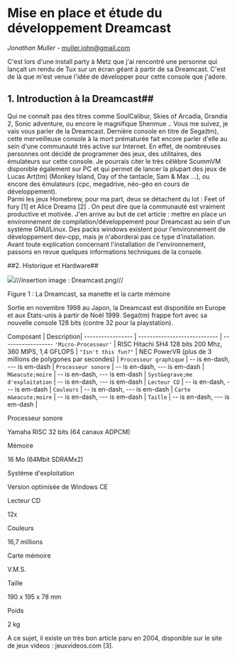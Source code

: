 <!-- 
.. title: Developpement Dreamcast part1.
.. slug: developpement-dreamcast-part1
.. date: 2014-10-17 19:57:36 UTC
.. tags: dreamcast, c, c++, linux, gcc, toolchain
.. link: 
.. description: 
.. type: text
-->


Mise en place et &eacute;tude du d&eacute;veloppement Dreamcast
==

*Jonathan Muller* - muller.john@gmail.com</p>

C'est lors d'une install party &agrave; Metz que j'ai rencontr&eacute; une personne qui lan&ccedil;ait un rendu de Tux sur un &eacute;cran g&eacute;ant &agrave; partir de sa Dreamcast. C'est de l&agrave; que m'est venue l'id&eacute;e de d&eacute;velopper pour cette console que j'adore.

## 1. Introduction &agrave; la Dreamcast##

<p class="normal">Qui ne conna&icirc;t pas des titres comme SoulCalibur, Skies of Arcadia, Grandia 2, Sonic adventure, ou encore le magnifique Shenmue .. Vous me suivez, je vais vous parler de la Dreamcast.
Derni&egrave;re console en titre de Sega(tm), cette merveilleuse console &agrave; la mort pr&eacute;matur&eacute;e fait encore parler d'elle au sein d'une communaut&eacute; tr&egrave;s active sur Internet.
En effet, de nombreuses personnes ont d&eacute;cid&eacute; de programmer des jeux, des utilitaires, des &eacute;mulateurs sur cette console. Je pourrais citer le tr&egrave;s c&eacute;l&egrave;bre ScummVM
disponible &eacute;galement sur PC et qui permet de lancer la plupart des jeux de Lucas Art(tm) (Monkey Island, Day of the tantacle, Sam &amp; Max ...), ou encore des &eacute;mulateurs (cpc, megadrive,
n&eacute;o-g&eacute;o en cours de d&eacute;veloppement).<br /> Parmi les jeux <span class="menu">Homebrew</span>, pour ma part, deux se d&eacute;tachent du lot : Feet of fury [1] et Alice Dreams [2] .
On peut dire que la communaut&eacute; est vraiment productive et motiv&eacute;e.
J'en arrive au but de cet article : mettre en place un environnement de compilation/d&eacute;veloppement pour Dreamcast au sein d'un syst&egrave;me GNU/Linux. Des packs windows existent pour l'environnement
de d&eacute;veloppement dev-cpp, mais je n'aborderai pas ce type d'installation.<br />Avant toute explication concernant l'installation de l'environnement,
passons en revue quelques informations techniques de la console.</p>

##2. Historique et Hardware##

<p class="normal"><img src="Dreamcast.png">///insertion image : Dreamcast.png///</p>
<p class="legende">Figure 1&nbsp;: La Dreamcast, sa manette et la carte m&eacute;moire</p>

<p class="normal">Sortie en novembre 1998 au Japon, la Dreamcast est disponible en Europe et aux Etats-unis &agrave; partir de No&euml;l 1999. Sega(tm) frappe fort avec sa nouvelle console 128 bits (contre 32
pour la playstation).</p>

 Composant                       | Description|
 -----------------               | ---------------------------- | ------------------
 `'Micro-Processeur'`            | RISC Hitachi SH4 128 bits 200 Mhz, 360 MIPS, 1,4 GFLOPS |
 `"Isn't this fun?"`             | NEC PowerVR (plus de 3 millions de polygones par secondes) |
 `Processeur graphique`          | -- is en-dash, --- is em-dash |
 `Processeur sonore`             | -- is en-dash, --- is em-dash |
 `M&eacute;moire`                | -- is en-dash, --- is em-dash |
 `Syst&egrave;me d'exploitation` | -- is en-dash, --- is em-dash |
 `Lecteur CD` | -- is en-dash, --- is em-dash |
 `Couleurs` | -- is en-dash, --- is em-dash |
 `Carte m&eacute;moire` | -- is en-dash, --- is em-dash |
 `Taille` | -- is en-dash, --- is em-dash |



<tr><td><p class="normal">Processeur sonore</p></td><td><p class="normal">Yamaha RISC 32 bits (64 canaux ADPCM)</p></td></tr>
<tr><td><p class="normal">M&eacute;moire</p></td><td><p class="normal">16 Mo (64Mbit SDRAMx2)</p></td></tr>
<tr><td><p class="normal">Syst&egrave;me d'exploitation</p></td><td><p class="normal">Version optimis&eacute;e de Windows CE</p></td></tr>
<tr><td><p class="normal">Lecteur CD</p></td><td><p class="normal">12x</p></td></tr>
<tr><td><p class="normal">Couleurs</p></td><td><p class="normal">16,7 millions</p></td></tr>
<tr><td><p class="normal">Carte m&eacute;moire</p></td><td><p class="normal">V.M.S.</p></td></tr>
<tr><td><p class="normal">Taille</p></td><td><p class="normal">190 x 195 x 78 mm</p></td></tr>
<tr><td><p class="normal">Poids</p></td><td><p class="normal">2 kg</p></td></tr>
</tbody>
</table>

<p class="normal">A ce sujet, il existe un tr&egrave;s bon article paru en 2004, disponible sur le site de jeux videos : jeuxvideos.com [3].</p>


